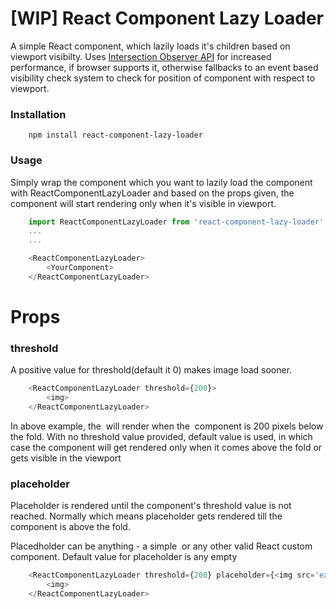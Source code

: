 # [WIP] React Component Lazy Loader
A simple React component, which lazily loads it's children based on viewport visibilty. Uses [Intersection Observer API](https://developer.mozilla.org/en-US/docs/Web/API/Intersection_Observer_API) for increased performance, if browser supports it, otherwise fallbacks to an event based visibility check system to check for position of component with respect to viewport.

### Installation

```
    npm install react-component-lazy-loader
```

### Usage
Simply wrap the component which you want to lazily load the component with ReactComponentLazyLoader and based on the props given, the component will start rendering only when it's visible in viewport.

```javascript
    import ReactComponentLazyLoader from 'react-component-lazy-loader';
    ...
    ...

    <ReactComponentLazyLoader>
        <YourComponent>
    </ReactComponentLazyLoader>
```

# Props

### threshold
A positive value for threshold(default it 0) makes image load sooner. 

```javascript
    <ReactComponentLazyLoader threshold={200}>
        <img>
    </ReactComponentLazyLoader>
```
In above example, the <img> will render when the <img> component is 200 pixels below the fold. With no threshold value provided, default value is used, in which case the component will get rendered only when it comes above the fold or gets visible in the viewport

### placeholder
Placeholder is rendered until the component's threshold value is not reached. Normally which means placeholder gets rendered till the component is above the fold. 

Placedholder can be anything - a simple <img> or any other valid React custom component. Default value for placeholder is any empty <div>

```javascript
    <ReactComponentLazyLoader threshold={200} placeholder={<img src='example'>}>
        <img>
    </ReactComponentLazyLoader>
```


